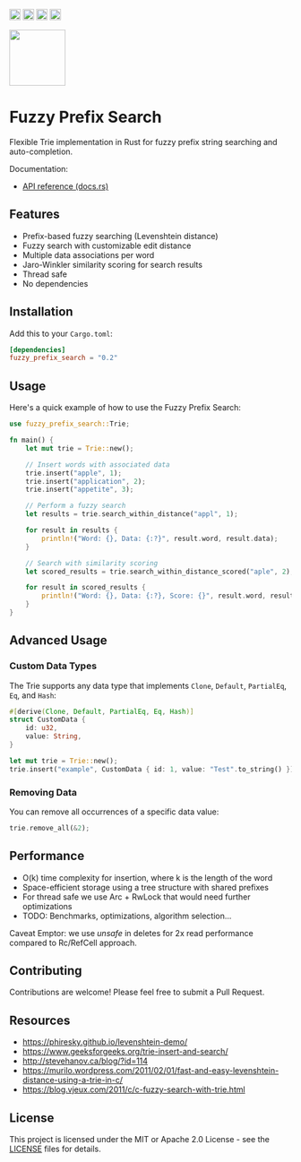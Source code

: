 [<img alt="github" src="https://img.shields.io/badge/github-tpisto/fuzzy_prefix_search-8da0cb?style=for-the-badge&labelColor=555555&logo=github" height="20">](https://github.com/tpisto/fuzzy_prefix_search)
[<img alt="crates.io" src="https://img.shields.io/crates/v/fuzzy_prefix_search.svg?style=for-the-badge&color=fc8d62&logo=rust" height="20">](https://crates.io/crates/fuzzy_prefix_search)
[<img alt="docs.rs" src="https://img.shields.io/badge/docs.rs-fuzzy_prefix_search-66c2a5?style=for-the-badge&labelColor=555555&logo=docs.rs" height="20">](https://docs.rs/fuzzy_prefix_search)
[<img alt="tests" src="https://img.shields.io/github/actions/workflow/status/tpisto/fuzzy_prefix_search/rust.yml?branch=main&style=for-the-badge" height="20">](https://github.com/tpisto/fuzzy_prefix_search/actions?query=branch%3Amain)

<img src="https://github.com/user-attachments/assets/94bfcebc-4ecd-4911-9eb9-13d0288e3e5b" width="100px">

# Fuzzy Prefix Search

Flexible Trie implementation in Rust for fuzzy prefix string searching and auto-completion.

Documentation:
-   [API reference (docs.rs)](https://docs.rs/fuzzy_prefix_search)

## Features

- Prefix-based fuzzy searching (Levenshtein distance)
- Fuzzy search with customizable edit distance
- Multiple data associations per word
- Jaro-Winkler similarity scoring for search results
- Thread safe
- No dependencies

## Installation

Add this to your `Cargo.toml`:

```toml
[dependencies]
fuzzy_prefix_search = "0.2"
```

## Usage

Here's a quick example of how to use the Fuzzy Prefix Search:

```rust
use fuzzy_prefix_search::Trie;

fn main() {
    let mut trie = Trie::new();

    // Insert words with associated data
    trie.insert("apple", 1);
    trie.insert("application", 2);
    trie.insert("appetite", 3);

    // Perform a fuzzy search
    let results = trie.search_within_distance("appl", 1);

    for result in results {
        println!("Word: {}, Data: {:?}", result.word, result.data);
    }

    // Search with similarity scoring
    let scored_results = trie.search_within_distance_scored("aple", 2);

    for result in scored_results {
        println!("Word: {}, Data: {:?}, Score: {}", result.word, result.data, result.score);
    }
}
```

## Advanced Usage

### Custom Data Types

The Trie supports any data type that implements `Clone`, `Default`, `PartialEq`, `Eq`, and `Hash`:

```rust
#[derive(Clone, Default, PartialEq, Eq, Hash)]
struct CustomData {
    id: u32,
    value: String,
}

let mut trie = Trie::new();
trie.insert("example", CustomData { id: 1, value: "Test".to_string() });
```

### Removing Data

You can remove all occurrences of a specific data value:

```rust
trie.remove_all(&2);
```

## Performance

- O(k) time complexity for insertion, where k is the length of the word
- Space-efficient storage using a tree structure with shared prefixes
- For thread safe we use Arc + RwLock that would need further optimizations
- TODO: Benchmarks, optimizations, algorithm selection...

Caveat Emptor: we use *unsafe* in deletes for 2x read performance compared to Rc/RefCell approach.

## Contributing

Contributions are welcome! Please feel free to submit a Pull Request.

## Resources

- https://phiresky.github.io/levenshtein-demo/
- https://www.geeksforgeeks.org/trie-insert-and-search/
- http://stevehanov.ca/blog/?id=114
- https://murilo.wordpress.com/2011/02/01/fast-and-easy-levenshtein-distance-using-a-trie-in-c/
- https://blog.vjeux.com/2011/c/c-fuzzy-search-with-trie.html
  
## License

This project is licensed under the MIT or Apache 2.0 License - see the [LICENSE](LICENSE) files for details.
